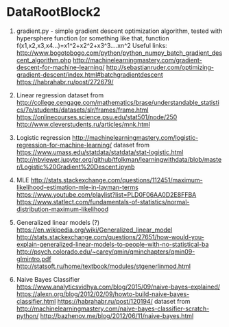 # DataRootBlock2
1. gradient.py - simple gradient descent optimization algorithm, tested with hypersphere function
(or something like that, function f(x1,x2,x3,x4...)=x1^2+x2^2+x3^3....xn^2
Useful links:
http://www.bogotobogo.com/python/python_numpy_batch_gradient_descent_algorithm.php
http://machinelearningmastery.com/gradient-descent-for-machine-learning/
http://sebastianruder.com/optimizing-gradient-descent/index.html#batchgradientdescent
https://habrahabr.ru/post/272679/

2. Linear regression
  dataset from http://college.cengage.com/mathematics/brase/understandable_statistics/7e/students/datasets/slr/frames/frame.html
https://onlinecourses.science.psu.edu/stat501/node/250
http://www.cleverstudents.ru/articles/mnk.html

3. Logistic regression
http://machinelearningmastery.com/logistic-regression-for-machine-learning/
dataset from https://www.umass.edu/statdata/statdata/stat-logistic.html
http://nbviewer.jupyter.org/github/tfolkman/learningwithdata/blob/master/Logistic%20Gradient%20Descent.ipynb

4. MLE
http://stats.stackexchange.com/questions/112451/maximum-likelihood-estimation-mle-in-layman-terms
https://www.youtube.com/playlist?list=PLD0F06AA0D2E8FFBA
https://www.statlect.com/fundamentals-of-statistics/normal-distribution-maximum-likelihood

5. Generalized linear models (?)
https://en.wikipedia.org/wiki/Generalized_linear_model
http://stats.stackexchange.com/questions/27651/how-would-you-explain-generalized-linear-models-to-people-with-no-statistical-ba
http://psych.colorado.edu/~carey/qmin/qminchapters/qmin09-glmintro.pdf
http://statsoft.ru/home/textbook/modules/stgenerlinmod.html

6. Naive Bayes Classifier
https://www.analyticsvidhya.com/blog/2015/09/naive-bayes-explained/
https://alexn.org/blog/2012/02/09/howto-build-naive-bayes-classifier.html
https://habrahabr.ru/post/120194/
dataset from
http://machinelearningmastery.com/naive-bayes-classifier-scratch-python/
http://bazhenov.me/blog/2012/06/11/naive-bayes.html
